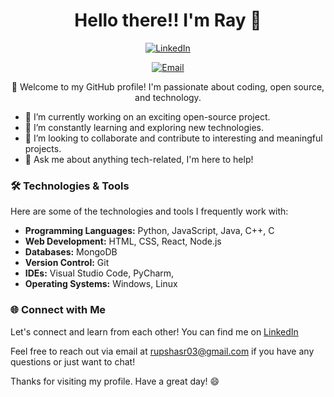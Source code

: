 <h1 align="center">Hello there!! I'm Ray 👋</h1>

<p align="center">
  <a href="https://www.linkedin.com/in/rupshasingharay/">
    <img src="https://img.shields.io/badge/LinkedIn-Connect-0077B5?logo=linkedin&style=for-the-badge" alt="LinkedIn">
  </a>
</p>

<p align="center">  
  <a href="mailto:rupshasr03@gmail.com">
    <img src="https://img.shields.io/badge/Email-Contact-D14836?logo=gmail&style=for-the-badge" alt="Email">
  </a>
</p>

<p align="center">
  🚀 Welcome to my GitHub profile! I'm passionate about coding, open source, and technology.
</p>

- 🔭 I’m currently working on an exciting open-source project.
- 🌱 I’m constantly learning and exploring new technologies.
- 👯 I’m looking to collaborate and contribute to interesting and meaningful projects.
- 💬 Ask me about anything tech-related, I'm here to help!

### 🛠️ Technologies & Tools

Here are some of the technologies and tools I frequently work with:

- **Programming Languages:** Python, JavaScript, Java, C++, C
- **Web Development:** HTML, CSS, React, Node.js
- **Databases:** MongoDB
- **Version Control:** Git
- **IDEs:** Visual Studio Code, PyCharm,
- **Operating Systems:** Windows, Linux


### 🌐 Connect with Me

Let's connect and learn from each other! You can find me on [LinkedIn](https://www.linkedin.com/in/rupshasingharay/)

Feel free to reach out via email at rupshasr03@gmail.com if you have any questions or just want to chat!

Thanks for visiting my profile. Have a great day! 😄
